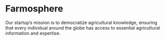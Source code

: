 # Farmosphere
Our startup’s mission is to democratize agricultural knowledge, ensuring that every individual around the globe has access to essential agricultural information and expertise.
